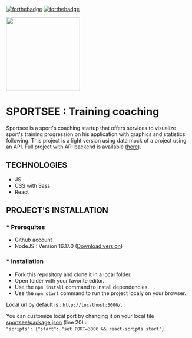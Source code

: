 [![forthebadge](https://forthebadge.com/images/badges/made-with-javascript.svg)](https://forthebadge.com)
[![forthebadge](https://forthebadge.com/images/badges/uses-css.svg)](https://forthebadge.com)
<br/>

<div id="header" align="left">
  <img src="./sportsee/src/assets/logo.svg" width="200"/>
</div>

# SPORTSEE : Training coaching

Sportsee is a sport's coaching startup that offers services to visualize sport's training progression on
his application with graphics and statistics following.
This project is a light version using data mock of a project using an API.
Full project with API backend is available ([here](https://github.com/dahisland/MyriamMornet_12_092022)).

## TECHNOLOGIES

- JS
- CSS with Sass
- React

## PROJECT'S INSTALLATION

### \* Prerequites

- Github account
- NodeJS : Version 16.17.0 ([Download version](https://nodejs.org/download/release/v16.17.0/))

### \* Installation

- Fork this repository and clone it in a local folder.
- Open folder with your favorite editor.
- Use the `npm install` command to install dependencies.
- Use the `npm start` command to run the project localy on your browser.

Local url by default is : `http://localhost:3006/`.

You can customize local port by changing it on your local file [sportsee/package.json](https://github.com/dahisland/MyriamMornet_12_092022/blob/main/sportsee/package.json) (line 20) : <br/>
`"scripts": {"start": "set PORT=3006 && react-scripts start"}`.
